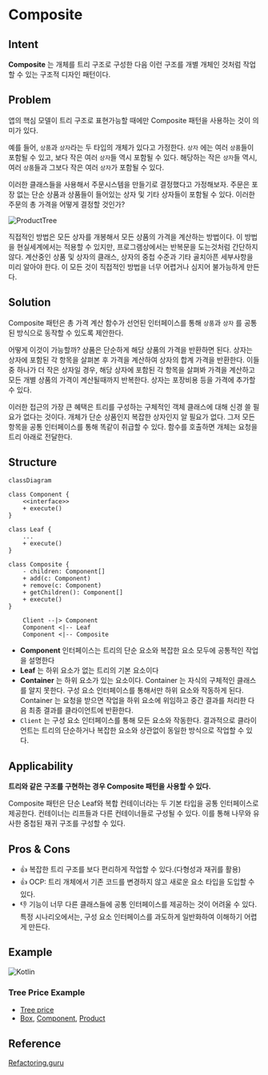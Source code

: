 # Composite 
## Intent
**Composite** 는 개체를 트리 구조로 구성한 다음 이런 구조를 개별 개체인 것처럼 작업할 수 있는 구조적 디자인 패턴이다.

## Problem
앱의 핵심 모델이 트리 구조로 표현가능할 때에만 Composite 패턴을 사용하는 것이 의미가 있다.

예를 들어, `상품`과 `상자`라는 두 타입의 개체가 있다고 가정한다. `상자` 에는 여러 `상품`들이 포함될 수 있고, 보다 작은 여러 `상자`들 역시 포함될 수 있다. 해당하는 작은 `상자`들 역시, 여러 `상품`들과 그보다 작은 여러 `상자`가 포함될 수 있다.

이러한 클래스들을 사용해서 주문시스템을 만들기로 결정했다고 가정해보자. 주문은 포장 없는 단순 상품과  상품들이 들어있는 상자 및 기타 상자들이 포함될 수 있다. 이러한 주문의 총 가격을 어떻게 결정할 것인가?

![ProductTree](https://refactoring.guru/images/patterns/diagrams/composite/problem-en-2x.png)

직접적인 방법은 모든 상자를 개봉해서 모든 상품의 가격을 계산하는 방법이다. 이 방법을 현실세계에서는 적용할 수 있지만, 프로그램상에서는 반복문을 도는것처럼 간단하지 않다. 계산중인 상품 및 상자의 클래스, 상자의 중첩 수준과 기타 골치아픈 세부사항을 미리 알아야 한다. 이 모든 것이 직접적인 방법을 너무 어렵거나 심지어 불가능하게 만든다.

## Solution
Composite 패턴은 총 가격 계산 함수가 선언된 인터페이스를 통해 `상품`과 `상자` 를 공통된 방식으로 동작할 수 있도록 제안한다.

어떻게 이것이 가능할까? 상품은 단순하게 해당 상품의 가격을 반환하면 된다. 상자는 상자에 포함된 각 항목을 살펴본 후 가격을 계산하여 상자의 합계 가격을 반환한다. 이들 중 하나가 더 작은 상자일 경우, 해당 상자에 포함된 각 항목을 살펴봐 가격을 계산하고 모든 개별 상품의 가격이 계산될때까지 반복한다. 상자는 포장비용 등을 가격에 추가할 수 있다.

이러한 접근의 가장 큰 혜택은 트리를 구성하는 구체적인 객체 클래스에 대해 신경 쓸 필요가 없다는 것이다. 개체가 단순 상품인지 복잡한 상자인지 알 필요가 없다. 그저 모든 항목을 공통 인터페이스를 통해 똑같이 취급할 수 있다. 함수를 호출하면 개체는 요청을 트리 아래로 전달한다.


## Structure
```mermaid
classDiagram

class Component {
    <<interface>>
    + execute()
}

class Leaf {
    ...
    + execute()
}

class Composite {
    - children: Component[]
    + add(c: Component)
    + remove(c: Component)
    + getChildren(): Component[]
    + execute()
}

    Client --|> Component
    Component <|-- Leaf
    Component <|-- Composite

```

- **Component** 인터페이스는 트리의 단순 요소와 복잡한 요소 모두에 공통적인 작업을 설명한다
- **Leaf** 는 하위 요소가 없는 트리의 기본 요소이다
- **Container** 는 하위 요소가 있는 요소이다. Container 는 자식의 구체적인 클래스를 알지 못한다. 구성 요소 인터페이스를 통해서만 하위 요소와 작동하게 된다. Container 는 요청을 받으면 작업을 하위 요소에 위임하고 중간 결과를 처리한 다음 최종 결과를 클라이언트에 반환한다.
- `Client` 는 구성 요소 인터페이스를 통해 모든 요소와 작동한다. 결과적으로 클라이언트는 트리의 단순하거나 복잡한 요소와 상관없이 동일한 방식으로 작업할 수 있다.

## Applicability
**트리와 같은 구조를 구현하는 경우 Composite 패턴을 사용할 수 있다.**

Composite 패턴은 단순 Leaf와 복합 컨테이너라는 두 기본 타입을 공통 인터페이스로 제공한다. 컨테이너는 리프들과 다른 컨테이너들로 구성될 수 있다. 이를 통해 나무와 유사한 중첩된 재귀 구조를 구성할 수 있다.

## Pros & Cons
- 👍 복잡한 트리 구조를 보다 편리하게 작업할 수 있다.(다형성과 재귀를 활용)
- 👍 OCP: 트리 개체에서 기존 코드를 변경하지 않고 새로운 요소 타입을 도입할 수 있다.
- 👎 기능이 너무 다른 클래스들에 공통 인터페이스를 제공하는 것이 어려울 수 있다. 특정 시나리오에서는, 구성 요소 인터페이스를 과도하게 일반화하여 이해하기 어렵게 만든다.

## Example
![Kotlin](https://img.shields.io/badge/kotlin-%230095D5.svg?style=for-the-badge&logo=kotlin&logoColor=white)
### Tree Price Example
- [Tree price](./example/kotlin/src/main/kotlin/Main.kt)
- [Box](./example/kotlin/src/main/kotlin/Box.kt), [Component](./example/kotlin/src/main/kotlin/Component.kt), [Product](./example/kotlin/src/main/kotlin/Product.kt)
## Reference
[Refactoring.guru](https://refactoring.guru/design-patterns/composite)
